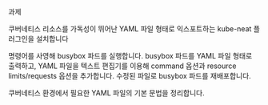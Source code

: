 과제

쿠버네티스 리소스를 가독성이 뛰어난 YAML 파일 형태로 익스포트하는 kube-neat 플러그인을 설치합니다

명령어를 사영해 busybox 파드를 실행합니다. busybox 파드를 YAML 파일 형태로 출력하고, YAML 파일을 텍스트 편집기를 이용해 command 옵션과 resource limits/requests 옵션을 추가합니다. 수정된 파일로 busybox 파드를 재배포합니다.

쿠버네티스 환경에서 필요한 YAML 파일의 기본 문법을 정리합니다.
